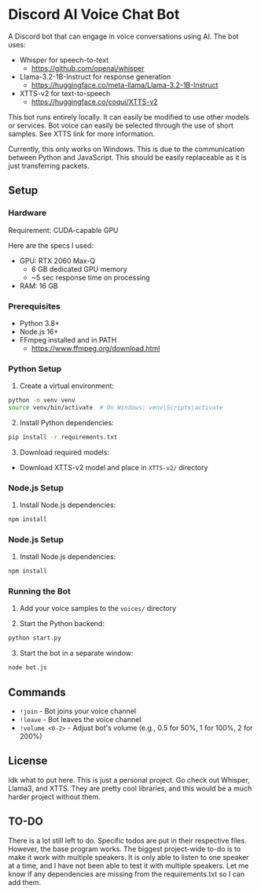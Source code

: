 # Discord AI Voice Chat Bot
A Discord bot that can engage in voice conversations using AI. The bot uses:
- Whisper for speech-to-text
  - https://github.com/openai/whisper 
- Llama-3.2-1B-Instruct for response generation
  - https://huggingface.co/meta-llama/Llama-3.2-1B-Instruct
- XTTS-v2 for text-to-speech
  - https://huggingface.co/coqui/XTTS-v2

This bot runs entirely locally. It can easily be modified to use other models or services. Bot voice can easily be selected through the use of short samples. See XTTS link for more information.

Currently, this only works on Windows. This is due to the communication between Python and JavaScript. This should be easily replaceable as it is just transferring packets.

## Setup

### Hardware
Requirement: CUDA-capable GPU

Here are the specs I used:
- GPU: RTX 2060 Max-Q
  - 6 GB dedicated GPU memory
  - ~5 sec response time on processing 
- RAM: 16 GB

### Prerequisites
- Python 3.8+
- Node.js 16+
- FFmpeg installed and in PATH
  - https://www.ffmpeg.org/download.html

### Python Setup
1. Create a virtual environment:
```bash
python -m venv venv
source venv/bin/activate  # On Windows: venv\Scripts\activate
```

2. Install Python dependencies:
```bash
pip install -r requirements.txt
```

3. Download required models:
- Download XTTS-v2 model and place in `XTTS-v2/` directory

### Node.js Setup
1. Install Node.js dependencies:
```bash
npm install
```
### Node.js Setup
1. Install Node.js dependencies:
```bash
npm install
```

### Running the Bot
1. Add your voice samples to the `voices/` directory


2. Start the Python backend:
```bash
python start.py
```

3. Start the bot in a separate window:
```bash
node bot.js
```

## Commands
- `!join` - Bot joins your voice channel
- `!leave` - Bot leaves the voice channel
- `!volume <0-2>` - Adjust bot's volume (e.g., 0.5 for 50%, 1 for 100%, 2 for 200%)

## License
Idk what to put here. This is just a personal project. Go check out Whisper, Llama3, and XTTS. They are pretty cool libraries, and this would be a much harder project without them.

## TO-DO
There is a lot still left to do. Specific todos are put in their respective files. However, the base program works.
The biggest project-wide to-do is to make it work with multiple speakers. It is only able to listen to one speaker at a time, and I have not been able to test it with multiple speakers. 
Let me know if any dependencies are missing from the requirements.txt so I can add them.
